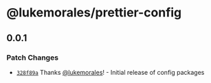 # @lukemorales/prettier-config

## 0.0.1

### Patch Changes

- [`328f89a`](https://github.com/lukemorales/development-config/commit/328f89addba031b0de787930f0ded2b5222b81d2) Thanks [@lukemorales](https://github.com/lukemorales)! - Initial release of config packages
